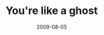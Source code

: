 ---
layout: base.njk
title : 'You&#39;re like a ghost' 
view_title : 'You&#39;re like a ghost' 
year : '2009' 
date : '2009-08-05' 
img_file : '/drawing/yourelikeaghost.png' 
html_file : 'yourelikeaghost' 
next_html : 'thatwasnotasbigamistakeasithoughtitwouldbe.html' 
year_order : '215' 
permalink : "title/{{html_file}}.html"
---